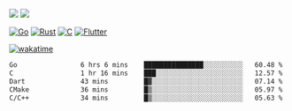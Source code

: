 [![](https://img.shields.io/badge/Windows_11-Pro-292e33?style=flat-square&logo=windows&logoColor=ffffff)](https://www.microsoft.com/en-us/windows/)
[![](https://img.shields.io/badge/macOS-Sequoia-292e33?style=flat-square&logo=apple&logoColor=ffffff)](https://www.apple.com/macbook-pro/) 

[![Go](https://img.shields.io/badge/-Go-DEA584?style=flat&logo=go&logoColor=000000)](https://golang.org/)
[![Rust](https://img.shields.io/badge/-Rust-DEA584?style=flat&logo=rust&logoColor=000000)](https://www.rust-lang.org)
[![C](https://img.shields.io/badge/--DEA584?style=flat&logo=c&logoColor=000000)](https://www.c-language.org/)
[![Flutter](https://img.shields.io/badge/-Flutter-DEA584?style=flat&logo=flutter&logoColor=000000)](https://flutter.dev/)

[![wakatime](https://wakatime.com/badge/user/9bb0c784-91ca-4b5c-8e9c-b13ece0f7b09.svg)](https://wakatime.com/@9bb0c784-91ca-4b5c-8e9c-b13ece0f7b09)


<!--START_SECTION:waka-->

```txt
Go                6 hrs 6 mins    ███████████████░░░░░░░░░░   60.48 %
C                 1 hr 16 mins    ███░░░░░░░░░░░░░░░░░░░░░░   12.57 %
Dart              43 mins         █▓░░░░░░░░░░░░░░░░░░░░░░░   07.14 %
CMake             36 mins         █▒░░░░░░░░░░░░░░░░░░░░░░░   05.97 %
C/C++             34 mins         █▒░░░░░░░░░░░░░░░░░░░░░░░   05.63 %
```

<!--END_SECTION:waka-->
